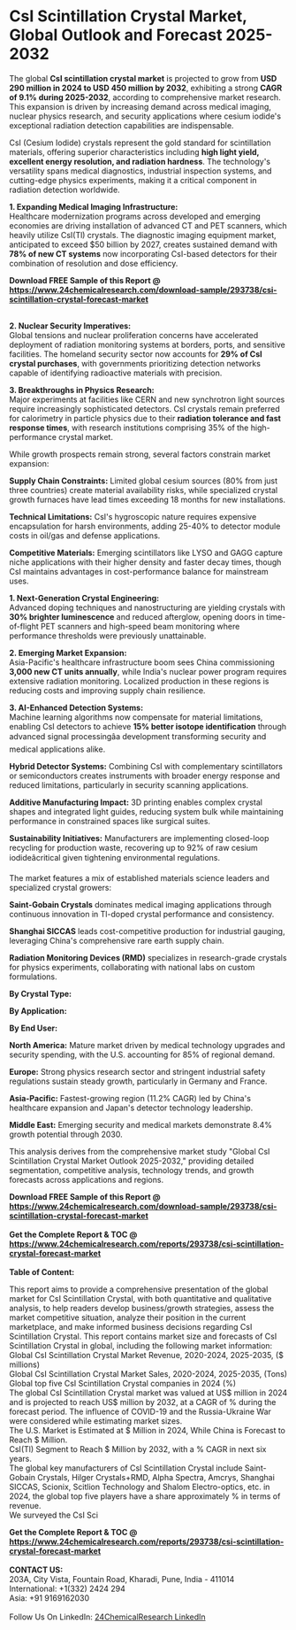 <h1>CsI Scintillation Crystal Market, Global Outlook and Forecast 2025-2032</h1><p>The global <strong>CsI scintillation crystal market</strong> is projected to grow from <strong>USD 290 million in 2024 to USD 450 million by 2032</strong>, exhibiting a strong <strong>CAGR of 9.1% during 2025-2032</strong>, according to comprehensive market research. This expansion is driven by increasing demand across medical imaging, nuclear physics research, and security applications where cesium iodide's exceptional radiation detection capabilities are indispensable.</p><p>CsI (Cesium Iodide) crystals represent the gold standard for scintillation materials, offering superior characteristics including <strong>high light yield, excellent energy resolution, and radiation hardness</strong>. The technology's versatility spans medical diagnostics, industrial inspection systems, and cutting-edge physics experiments, making it a critical component in radiation detection worldwide.</p><p><strong>1. Expanding Medical Imaging Infrastructure:</strong><br>
Healthcare modernization programs across developed and emerging economies are driving installation of advanced CT and PET scanners, which heavily utilize CsI(Tl) crystals. The diagnostic imaging equipment market, anticipated to exceed $50 billion by 2027, creates sustained demand with <strong>78% of new CT systems</strong> now incorporating CsI-based detectors for their combination of resolution and dose efficiency.</p><div><b>Download FREE Sample of this Report @ 
            <a href="https://www.24chemicalresearch.com/download-sample/293738/csi-scintillation-crystal-forecast-market">
            https://www.24chemicalresearch.com/download-sample/293738/csi-scintillation-crystal-forecast-market</a></b></div><br><p><strong>2. Nuclear Security Imperatives:</strong><br>
Global tensions and nuclear proliferation concerns have accelerated deployment of radiation monitoring systems at borders, ports, and sensitive facilities. The homeland security sector now accounts for <strong>29% of CsI crystal purchases</strong>, with governments prioritizing detection networks capable of identifying radioactive materials with precision.</p><p><strong>3. Breakthroughs in Physics Research:</strong><br>
Major experiments at facilities like CERN and new synchrotron light sources require increasingly sophisticated detectors. CsI crystals remain preferred for calorimetry in particle physics due to their <strong>radiation tolerance and fast response times</strong>, with research institutions comprising 35% of the high-performance crystal market.</p><p>While growth prospects remain strong, several factors constrain market expansion:</p><p><strong>Supply Chain Constraints:</strong> Limited global cesium sources (80% from just three countries) create material availability risks, while specialized crystal growth furnaces have lead times exceeding 18 months for new installations.</p><p><strong>Technical Limitations:</strong> CsI's hygroscopic nature requires expensive encapsulation for harsh environments, adding 25-40% to detector module costs in oil/gas and defense applications.</p><p><strong>Competitive Materials:</strong> Emerging scintillators like LYSO and GAGG capture niche applications with their higher density and faster decay times, though CsI maintains advantages in cost-performance balance for mainstream uses.</p><p><strong>1. Next-Generation Crystal Engineering:</strong><br>
Advanced doping techniques and nanostructuring are yielding crystals with <strong>30% brighter luminescence</strong> and reduced afterglow, opening doors in time-of-flight PET scanners and high-speed beam monitoring where performance thresholds were previously unattainable.</p><p><strong>2. Emerging Market Expansion:</strong><br>
Asia-Pacific's healthcare infrastructure boom sees China commissioning <strong>3,000 new CT units annually</strong>, while India's nuclear power program requires extensive radiation monitoring. Localized production in these regions is reducing costs and improving supply chain resilience.</p><p><strong>3. AI-Enhanced Detection Systems:</strong><br>
Machine learning algorithms now compensate for material limitations, enabling CsI detectors to achieve <strong>15% better isotope identification</strong> through advanced signal processingâa development transforming security and medical applications alike.</p><p><strong>Hybrid Detector Systems:</strong> Combining CsI with complementary scintillators or semiconductors creates instruments with broader energy response and reduced limitations, particularly in security scanning applications.</p><p><strong>Additive Manufacturing Impact:</strong> 3D printing enables complex crystal shapes and integrated light guides, reducing system bulk while maintaining performance in constrained spaces like surgical suites.</p><p><strong>Sustainability Initiatives:</strong> Manufacturers are implementing closed-loop recycling for production waste, recovering up to 92% of raw cesium iodideâcritical given tightening environmental regulations.</p><p>The market features a mix of established materials science leaders and specialized crystal growers:</p><p><strong>Saint-Gobain Crystals</strong> dominates medical imaging applications through continuous innovation in Tl-doped crystal performance and consistency.</p><p><strong>Shanghai SICCAS</strong> leads cost-competitive production for industrial gauging, leveraging China's comprehensive rare earth supply chain.</p><p><strong>Radiation Monitoring Devices (RMD)</strong> specializes in research-grade crystals for physics experiments, collaborating with national labs on custom formulations.</p><p><strong>By Crystal Type:</strong></p><p><strong>By Application:</strong></p><p><strong>By End User:</strong></p><p><strong>North America:</strong> Mature market driven by medical technology upgrades and security spending, with the U.S. accounting for 85% of regional demand.</p><p><strong>Europe:</strong> Strong physics research sector and stringent industrial safety regulations sustain steady growth, particularly in Germany and France.</p><p><strong>Asia-Pacific:</strong> Fastest-growing region (11.2% CAGR) led by China's healthcare expansion and Japan's detector technology leadership.</p><p><strong>Middle East:</strong> Emerging security and medical markets demonstrate 8.4% growth potential through 2030.</p><p>This analysis derives from the comprehensive market study "Global CsI Scintillation Crystal Market Outlook 2025-2032," providing detailed segmentation, competitive analysis, technology trends, and growth forecasts across applications and regions.</p><div><b>Download FREE Sample of this Report @ 
            <a href="https://www.24chemicalresearch.com/download-sample/293738/csi-scintillation-crystal-forecast-market">
            https://www.24chemicalresearch.com/download-sample/293738/csi-scintillation-crystal-forecast-market</a></b></div><br><div><b>Get the Complete Report & TOC @ 
            <a href="https://www.24chemicalresearch.com/reports/293738/csi-scintillation-crystal-forecast-market">
            https://www.24chemicalresearch.com/reports/293738/csi-scintillation-crystal-forecast-market</a></b></div><br>
            <b>Table of Content:</b><p>This report aims to provide a comprehensive presentation of the global market for CsI Scintillation Crystal, with both quantitative and qualitative analysis, to help readers develop business/growth strategies, assess the market competitive situation, analyze their position in the current marketplace, and make informed business decisions regarding CsI Scintillation Crystal. This report contains market size and forecasts of CsI Scintillation Crystal in global, including the following market information:<br />
Global CsI Scintillation Crystal Market Revenue, 2020-2024, 2025-2035, ($ millions)<br />
Global CsI Scintillation Crystal Market Sales, 2020-2024, 2025-2035, (Tons)<br />
Global top five CsI Scintillation Crystal companies in 2024 (%)<br />
The global CsI Scintillation Crystal market was valued at US$ million in 2024 and is projected to reach US$ million by 2032, at a CAGR of % during the forecast period. The influence of COVID-19 and the Russia-Ukraine War were considered while estimating market sizes.<br />
The U.S. Market is Estimated at $ Million in 2024, While China is Forecast to Reach $ Million.<br />
CsI(Tl) Segment to Reach $ Million by 2032, with a % CAGR in next six years.<br />
The global key manufacturers of CsI Scintillation Crystal include Saint-Gobain Crystals, Hilger Crystals+RMD, Alpha Spectra, Amcrys, Shanghai SICCAS, Scionix, Scitlion Technology and Shalom Electro-optics, etc. in 2024, the global top five players have a share approximately % in terms of revenue.<br />
We surveyed the CsI Sci</p><div><b>Get the Complete Report & TOC @ 
            <a href="https://www.24chemicalresearch.com/reports/293738/csi-scintillation-crystal-forecast-market">
            https://www.24chemicalresearch.com/reports/293738/csi-scintillation-crystal-forecast-market</a></b></div><br><b>CONTACT US:</b><br>
            203A, City Vista, Fountain Road, Kharadi, Pune, India - 411014<br>
            International: +1(332) 2424 294<br>
            Asia: +91 9169162030 <br><br>
            Follow Us On LinkedIn: <a href="https://www.linkedin.com/company/24chemicalresearch/">24ChemicalResearch LinkedIn</a>